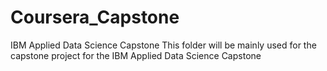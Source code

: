 # Coursera_Capstone

IBM Applied Data Science Capstone This folder will be mainly used for the capstone project for the IBM Applied Data Science Capstone
